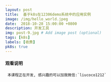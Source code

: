 ```yaml
---
layout: post
title:  基于k8s在12306demo系统中的应用实例
image: /img/hello_world.jpeg
date:  2018-10-28 15:00:00 +0800  
description: 开发工具
img: post-9.jpg # Add image post (optional)
tags: [k8s]
labels: [收费]
pk8s: true
---
```


#### 观看说明
     本课程正在开发, 感兴趣的可以加我微信:`liucoco1212`

